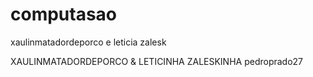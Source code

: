 # computasao
xaulinmatadordeporco e leticia zalesk


XAULINMATADORDEPORCO & LETICINHA ZALESKINHA
pedroprado27
